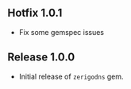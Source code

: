 ## Hotfix  1.0.1

- Fix some gemspec issues

## Release 1.0.0

- Initial release of `zerigodns` gem.
